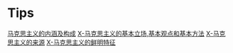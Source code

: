 
# Tips

[马克思主义的内涵及构成](../F-马克思主义的内涵及构成.md)
[X-马克思主义的基本立场,基本观点和基本方法](../X-马克思主义的基本立场,基本观点和基本方法.md)
[X-马克思主义的来源](../X-马克思主义的来源.md)
[X-马克思主义的鲜明特征](../X-马克思主义的鲜明特征.md)

